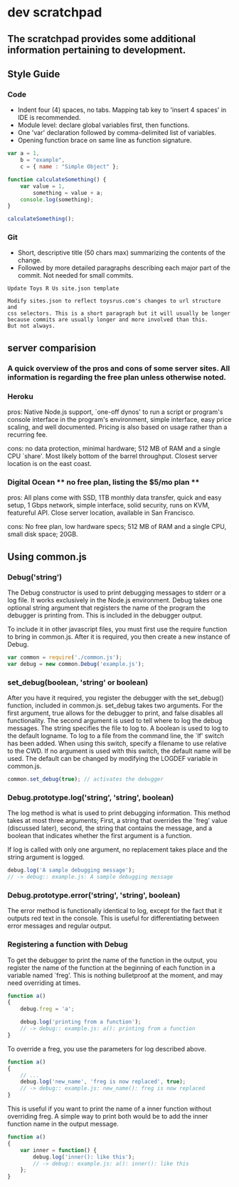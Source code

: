 # dev scratchpad
## The scratchpad provides some additional information pertaining to development.

## Style Guide

### Code
- Indent four (4) spaces, no tabs. Mapping tab key to 'insert 4 spaces' in IDE is recommended.
- Module level: declare global variables first, then functions.
- One 'var' declaration followed by comma-delimited list of variables.
- Opening function brace on same line as function signature.

```javascript
var a = 1,
    b = "example",
    c = { name : "Simple Object" };

function calculateSomething() {
    var value = 1,
        something = value + a;
    console.log(something);
}

calculateSomething();
```

### Git
- Short, descriptive title (50 chars max) summarizing the contents of the change.
- Followed by more detailed paragraphs describing each major part of the commit. Not needed for small commits.

```git
Update Toys R Us site.json template

Modify sites.json to reflect toysrus.com's changes to url structure and
css selectors. This is a short paragraph but it will usually be longer
because commits are usually longer and more involved than this.
But not always.
```

## server comparision

### A quick overview of the pros and cons of some server sites. All information is regarding the free plan unless otherwise noted.


### Heroku

pros: Native Node.js support, `one-off dynos' to run a script or program's console interface in the program's environment, simple interface, easy price scaling, and well documented. Pricing is also based on usage rather than a recurring fee. 

cons: no data protection, minimal hardware; 512 MB of RAM and a single CPU `share'. Most likely bottom of the barrel throughput. Closest server location is on the east coast.

### Digital Ocean ** no free plan, listing the $5/mo plan **

pros: All plans come with SSD, 1TB monthly data transfer, quick and easy setup, 1 Gbps network, simple interface, solid security, runs on KVM, featureful API. Close server location, available in San Francisco.

cons: No free plan, low hardware specs; 512 MB of RAM and a single CPU, small disk space; 20GB.

## Using common.js

### Debug('string')
The Debug constructor is used to print debugging messages to stderr or a log file. It works exclusively in the Node.js environment.
Debug takes one optional string argument that registers the name of the program the debugger is printing from. This is included in the debugger output.

To include it in other javascript files, you must first use the require function to bring in common.js. After it is required, you then create a new instance of Debug.
```javascript
var common = require('./common.js');
var debug = new common.Debug('example.js');
```
### set_debug(boolean, 'string' or boolean)
After you have it required, you register the debugger with the set_debug() function, included in common.js. set_debug takes two arguments. For the first argument, true allows for the debugger to print, and false disables all functionality. The second argument is used to tell where to log the debug messages. The string specifies the file to log to. A boolean is used to log to the default logname. To log to a file from the command line, the `lf' switch has been added. When using this switch, specify a filename to use relative to the CWD. If no argument is used with this switch, the default name will be used. The default can be changed by modifying the LOGDEF variable in common.js.
```javascript
common.set_debug(true); // activates the debugger
```
### Debug.prototype.log('string', 'string', boolean)
The log method is what is used to print debugging information. This method takes at most three arguments; First, a string that overrides the `freg' value (discussed later), second, the string that contains the message, and a boolean that indicates whether the first argument is a function.

If log is called with only one argument, no replacement takes place and the string argument is logged.
```javascript
debug.log('A sample debugging message');
// -> debug:: example.js: A sample debugging message
```
### Debug.prototype.error('string', 'string', boolean)
The error method is functionally identical to log, except for the fact that it outputs red text in the console. This is useful for differentiating between error messages and regular output.
### Registering a function with Debug
To get the debugger to print the name of the function in the output, you register the name of the function at the beginning of each function in a variable named `freg'. This is nothing bulletproof at the moment, and may need overriding at times.
```javascript
function a()
{
    debug.freg = 'a';

    debug.log('printing from a function');
    // -> debug:: example.js: a(): printing from a function
}
```
To override a freg, you use the parameters for log described above.
```javascript
function a()
{
    // ...
    debug.log('new_name', 'freg is now replaced', true);
    // -> debug:: example.js: new_name(): freg is now replaced
}
```
This is useful if you want to print the name of a inner function without overriding freg. A simple way to print both would be to add the inner function name in the output message.
```javascript
function a()
{
    var inner = function() {
        debug.log('inner(): like this');
        // -> debug:: example.js: a(): inner(): like this
    };
}
```
